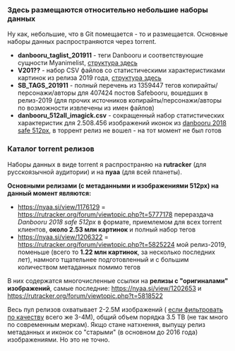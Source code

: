 ### Здесь размещаются относительно небольшие наборы данных

Ну как, небольшие, что в Git помещается - то и размещается. Основные наборы данных распространяются через torrent. 

* **danbooru_taglist_201911** - теги Danbooru и соответствующие сущности Myanimelist,
[структура здесь](https://github.com/aperveyev/booru_processor/blob/master/%23DATA/danbooru_taglist.md)
* **V201??** - набор CSV файлов со статистическими характеристиками картинок из релиза 2019 года,
[структура здесь](https://github.com/aperveyev/booru_processor/blob/master/imagemagick/readme.md)
* **SB_TAGS_201911** - полный перечень из 1359447 тегов копирайты/персонажи/авторы для 407424 постов Safebooru, вошедших в релиз-2019 (для прочих источников копирайты/персонажи/авторы по возможности извлечены из имен файлов)
* **danbooru_512all_imagick.csv** - сокращенный набор статистических характеристик для 2.508.456 изображений иконок из [danbooru 2018 safe 512px](https://nyaa.si/view/1176129), в торрент релиз не вошел - на тот момент не был готов

### Каталог torrent релизов

Наборы данных в виде torrent я распространяю на **rutracker** (для русскоязычной аудитории) и на **nyaa** (для всей планеты).

**Основными релизами (с метаданными и изображениями 512px) на данный момент являются:**
- https://nyaa.si/view/1176129 = https://rutracker.org/forum/viewtopic.php?t=5777178 перераздача *Danbooru 2018 safe 512px* в формате, приемлемом для всех torrent клиентов, **около 2.53 млн картинок** и полный набор тегов
- https://nyaa.si/view/1206322 = https://rutracker.org/forum/viewtopic.php?t=5825224 мой релиз-2019, поменьше (всего то **1.22 млн картинок**, за несколько последних лет), намного тщательнее подготовленный и с большим количеством метаданных помимо тегов

В них содержатся многочисленные ссылки на **релизы с "оригиналами" изображений**, самые последние:
https://nyaa.si/view/1202653 и https://rutracker.org/forum/viewtopic.php?t=5818522

Весь пул релизов охватывает 2-2.5М изображений ( [если фильтровать по качеству](https://github.com/aperveyev/booru_processor/blob/master/about_quality.md) всего же 3-4М), общий объем порядка 3.5 TB (не так много по современным меркам). Якщо стане натхнення, выпущу релиз метаданных и иконок со "старыми" (в основном до 2016 года) изображениями. Но это не точно.
